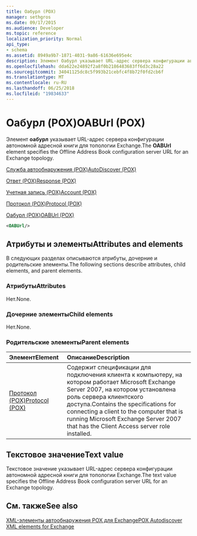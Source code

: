 ```yaml
---
title: Оабурл (POX)
manager: sethgros
ms.date: 09/17/2015
ms.audience: Developer
ms.topic: reference
localization_priority: Normal
api_type:
- schema
ms.assetid: 8949a9b7-1871-4031-9a86-61636e695e4c
description: Элемент Оабурл указывает URL-адрес сервера конфигурации автономной адресной книги для топологии Exchange.
ms.openlocfilehash: dda622e24892f2a8f0b2186483683ff6d3c28a22
ms.sourcegitcommit: 34041125dc8c5f993b21cebfc4f8b72f0fd2cb6f
ms.translationtype: MT
ms.contentlocale: ru-RU
ms.lasthandoff: 06/25/2018
ms.locfileid: "19834633"
---
```

# <a name="oaburl-pox"></a><span data-ttu-id="e1215-103">Оабурл (POX)</span><span class="sxs-lookup"><span data-stu-id="e1215-103">OABUrl (POX)</span></span>

<span data-ttu-id="e1215-104">Элемент **оабурл** указывает URL-адрес сервера конфигурации автономной адресной книги для топологии Exchange.</span><span class="sxs-lookup"><span data-stu-id="e1215-104">The **OABUrl** element specifies the Offline Address Book configuration server URL for an Exchange topology.</span></span> 
  
[<span data-ttu-id="e1215-105">Служба автообнаружения (POX)</span><span class="sxs-lookup"><span data-stu-id="e1215-105">AutoDiscover (POX)</span></span>](autodiscover-pox.md)
  
[<span data-ttu-id="e1215-106">Ответ (POX)</span><span class="sxs-lookup"><span data-stu-id="e1215-106">Response (POX)</span></span>](response-pox.md)
  
[<span data-ttu-id="e1215-107">Учетная запись (POX)</span><span class="sxs-lookup"><span data-stu-id="e1215-107">Account (POX)</span></span>](account-pox.md)
  
[<span data-ttu-id="e1215-108">Протокол (POX)</span><span class="sxs-lookup"><span data-stu-id="e1215-108">Protocol (POX)</span></span>](protocol-pox.md)
  
[<span data-ttu-id="e1215-109">Оабурл (POX)</span><span class="sxs-lookup"><span data-stu-id="e1215-109">OABUrl (POX)</span></span>](oaburl-pox.md)
  
```xml
<OABUrl/>
```

## <a name="attributes-and-elements"></a><span data-ttu-id="e1215-110">Атрибуты и элементы</span><span class="sxs-lookup"><span data-stu-id="e1215-110">Attributes and elements</span></span>

<span data-ttu-id="e1215-111">В следующих разделах описываются атрибуты, дочерние и родительские элементы.</span><span class="sxs-lookup"><span data-stu-id="e1215-111">The following sections describe attributes, child elements, and parent elements.</span></span>
  
### <a name="attributes"></a><span data-ttu-id="e1215-112">Атрибуты</span><span class="sxs-lookup"><span data-stu-id="e1215-112">Attributes</span></span>

<span data-ttu-id="e1215-113">Нет.</span><span class="sxs-lookup"><span data-stu-id="e1215-113">None.</span></span>
  
### <a name="child-elements"></a><span data-ttu-id="e1215-114">Дочерние элементы</span><span class="sxs-lookup"><span data-stu-id="e1215-114">Child elements</span></span>

<span data-ttu-id="e1215-115">Нет.</span><span class="sxs-lookup"><span data-stu-id="e1215-115">None.</span></span>
  
### <a name="parent-elements"></a><span data-ttu-id="e1215-116">Родительские элементы</span><span class="sxs-lookup"><span data-stu-id="e1215-116">Parent elements</span></span>

|<span data-ttu-id="e1215-117">**Элемент**</span><span class="sxs-lookup"><span data-stu-id="e1215-117">**Element**</span></span>|<span data-ttu-id="e1215-118">**Описание**</span><span class="sxs-lookup"><span data-stu-id="e1215-118">**Description**</span></span>|
|:-----|:-----|
|[<span data-ttu-id="e1215-119">Протокол (POX)</span><span class="sxs-lookup"><span data-stu-id="e1215-119">Protocol (POX)</span></span>](protocol-pox.md) <br/> |<span data-ttu-id="e1215-120">Содержит спецификации для подключения клиента к компьютеру, на котором работает Microsoft Exchange Server 2007, на котором установлена роль сервера клиентского доступа.</span><span class="sxs-lookup"><span data-stu-id="e1215-120">Contains the specifications for connecting a client to the computer that is running Microsoft Exchange Server 2007 that has the Client Access server role installed.</span></span>  <br/> |
   
## <a name="text-value"></a><span data-ttu-id="e1215-121">Текстовое значение</span><span class="sxs-lookup"><span data-stu-id="e1215-121">Text value</span></span>

<span data-ttu-id="e1215-122">Текстовое значение указывает URL-адрес сервера конфигурации автономной адресной книги для топологии Exchange.</span><span class="sxs-lookup"><span data-stu-id="e1215-122">The text value specifies the Offline Address Book configuration server URL for an Exchange topology.</span></span>
  
## <a name="see-also"></a><span data-ttu-id="e1215-123">См. также</span><span class="sxs-lookup"><span data-stu-id="e1215-123">See also</span></span>



[<span data-ttu-id="e1215-124">XML-элементы автообнаружения POX для Exchange</span><span class="sxs-lookup"><span data-stu-id="e1215-124">POX Autodiscover XML elements for Exchange</span></span>](pox-autodiscover-xml-elements-for-exchange.md)

